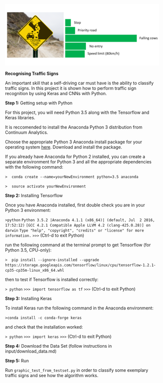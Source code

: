 <img src="cows.png" width="800" alt="Combined Image" />

**Recognising Traffic Signs**

An important skill that a self-driving car must have is the ability to classify traffic signs. In this project it is shown how to perform traffic sign recognition by using Keras and CNNs with Python. 

**Step 1:** Getting setup with Python

For this project, you will need Python 3.5 along with the Tensorflow and Keras libraries.

It is reccomended to install the Anaconda Python 3 distribution from Continuum Analytics.

Choose the appropriate Python 3 Anaconda install package for your operating system <A HREF="https://www.continuum.io/downloads" target="_blank">here</A>.   Download and install the package.

If you already have Anaconda for Python 2 installed, you can create a separate environment for Python 3 and all the appropriate dependencies with the following command:

`>  conda create --name=yourNewEnvironment python=3.5 anaconda`

`>  source activate yourNewEnvironment`

**Step 2:** Installing Tensorflow

Once you have Anaconda installed, first double check you are in your Python 3 environment:

`>python`
`Python 3.5.2 |Anaconda 4.1.1 (x86_64)| (default, Jul  2 2016, 17:52:12)`
`[GCC 4.2.1 Compatible Apple LLVM 4.2 (clang-425.0.28)] on darwin`
`Type "help", "copyright", "credits" or "license" for more information.`
`>>>`
(Ctrl-d to exit Python)

run the following command at the terminal prompt to get Tensorflow (for Python 3.5, CPU-only):

`>  pip install --ignore-installed --upgrade https://storage.googleapis.com/tensorflow/linux/cpu/tensorflow-1.2.1-cp35-cp35m-linux_x86_64.whl`

then to test if Tensorflow is installed correctly:

`> python`
`>>> import tensorflow as tf`
`>>>`
(Ctrl-d to exit Python)

**Step 3:** Installing Keras

To install Keras run the following command in the Anaconda environment:

`>conda install -c conda-forge keras`

and check that the installation worked:

`> python`
`>>> import keras`
`>>>`
(Ctrl-d to exit Python)

**Step 4:** Download the Data Set (follow instructions in input/download_data.md)

**Step 5:** Run

Run `graphic_test_from_testset.py` in order to classify some exemplary traffic signs and see how the algorithm works.
